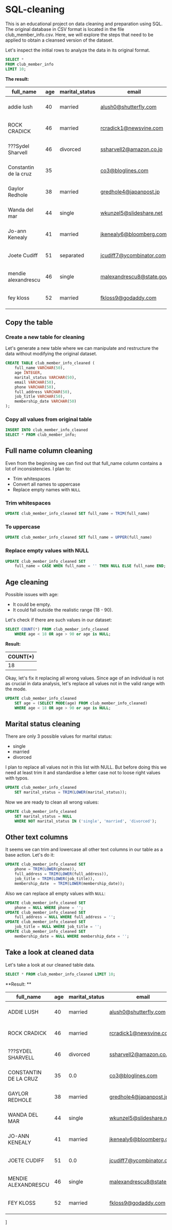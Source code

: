 # SQL-cleaning

This is an educational project on data cleaning and preparation using SQL. The original database in CSV format is located in the file club_member_info.csv. Here, we will explore the steps that need to be applied to obtain a cleansed version of the dataset.

Let's inspect the initial rows to analyze the data in its original format.

```sql
SELECT *
FROM club_member_info
LIMIT 10;
```
**The result:**

|full_name|age|marital_status|email|phone|full_address|job_title|membership_date|
|---------|---|--------------|-----|-----|------------|---------|---------------|
|addie lush|40|married|alush0@shutterfly.com|254-389-8708|3226 Eastlawn Pass,Temple,Texas|Assistant Professor|7/31/2013|
|ROCK CRADICK|46|married|rcradick1@newsvine.com|910-566-2007|4 Harbort Avenue,Fayetteville,North Carolina|Programmer III|5/27/2018|
|???Sydel Sharvell|46|divorced|ssharvell2@amazon.co.jp|702-187-8715|4 School Place,Las Vegas,Nevada|Budget/Accounting Analyst I|10/6/2017|
|Constantin de la cruz|35||co3@bloglines.com|402-688-7162|6 Monument Crossing,Omaha,Nebraska|Desktop Support Technician|10/20/2015|
|  Gaylor Redhole|38|married|gredhole4@japanpost.jp|917-394-6001|88 Cherokee Pass,New York City,New York|Legal Assistant|5/29/2019|
|Wanda del mar|44|single|wkunzel5@slideshare.net|937-467-6942|10864 Buhler Plaza,Hamilton,Ohio|Human Resources Assistant IV|3/24/2015|
|Jo-ann Kenealy|41|married|jkenealy6@bloomberg.com|513-726-9885|733 Hagan Parkway,Cincinnati,Ohio|Accountant IV|4/17/2013|
|Joete Cudiff|51|separated|jcudiff7@ycombinator.com|616-617-0965|975 Dwight Plaza,Grand Rapids,Michigan|Research Nurse|11/16/2014|
|mendie alexandrescu|46|single|malexandrescu8@state.gov|504-918-4753|34 Delladonna Terrace,New Orleans,Louisiana|Systems Administrator III|3/12/1921|
|fey kloss|52|married|fkloss9@godaddy.com|808-177-0318|8976 Jackson Park,Honolulu,Hawaii|Chemical Engineer|11/5/2014|

## Copy the table
### Create a new table for cleaning

Let's generate a new table where we can manipulate and restructure the data without modifying the original dataset.

```sql
CREATE TABLE club_member_info_cleaned (
	full_name VARCHAR(50),
	age INTEGER,
	marital_status VARCHAR(50),
	email VARCHAR(50),
	phone VARCHAR(50),
	full_address VARCHAR(50),
	job_title VARCHAR(50),
	membership_date VARCHAR(50)
);
```

### Copy all values from original table

```sql
INSERT INTO club_member_info_cleaned
SELECT * FROM club_member_info;
```


## Full name column cleaning

Even from the beginning we can find out that full_name column contains a lot of inconsistencies. I plan to:

- Trim whitespaces
- Convert all names to uppercase
- Replace empty names with `NULL`

### Trim whitespaces
```sql
UPDATE club_member_info_cleaned SET full_name = TRIM(full_name)
```

### To uppercase
```sql
UPDATE club_member_info_cleaned SET full_name = UPPER(full_name)
```
### Replace empty values with NULL
```sql
UPDATE club_member_info_cleaned SET 
	full_name = CASE WHEN full_name = '' THEN NULL ELSE full_name END;
```

## Age cleaning

Possible issues with age:

- It could be empty.
- It could fall outside the realistic range (18 - 90).

Let's check if there are such values in our dataset:
```sql
SELECT COUNT(*) FROM club_member_info_cleaned 
	WHERE age < 18 OR age > 90 or age is NULL;
```
**Result:**

|COUNT(*)|
|--------|
|18|

Okay, let's fix it replacing all wrong values. Since age of an individual is not as crucial in data analysis, let's replace all values not in the valid range with the mode.

```sql
UPDATE club_member_info_cleaned 
	SET age = (SELECT MODE(age) FROM club_member_info_cleaned) 
	WHERE age < 18 OR age > 90 or age is NULL;
```

## Marital status cleaning

There are only 3 possible values for marital status:
- single
- married
- divorced

I plan to replace all values not in this list with NULL. But before doing this we need at least trim it and standardise a letter case not to loose right values with typos.

```sql
UPDATE club_member_info_cleaned 
	SET marital_status = TRIM(LOWER(marital_status));
```

Now we are ready to clean all wrong values:

```sql
UPDATE club_member_info_cleaned 
	SET marital_status = NULL 
	WHERE NOT marital_status IN ('single', 'married', 'divorced');
```

## Other text columns

It seems we can trim and lowercase all other text columns in our table as a base action. Let's do it:

```sql
UPDATE club_member_info_cleaned SET
	phone = TRIM(LOWER(phone)),
	full_address = TRIM(LOWER(full_address)),
	job_title = TRIM(LOWER(job_title)),
	membership_date  = TRIM(LOWER(membership_date));
```

Also we can replace all empty values with `NULL`:

```sql
UPDATE club_member_info_cleaned SET
	phone = NULL WHERE phone = '';
UPDATE club_member_info_cleaned SET
	full_address = NULL WHERE full_address = '';
UPDATE club_member_info_cleaned SET
	job_title = NULL WHERE job_title = '';
UPDATE club_member_info_cleaned SET
	membership_date = NULL WHERE membership_date = '';
```

## Take a look at cleaned data
Let's take a look at our cleaned table data.

```sql
SELECT * FROM club_member_info_cleaned LIMIT 10;
```

**Result: **

|full_name|age|marital_status|email|phone|full_address|job_title|membership_date|
|---------|---|--------------|-----|-----|------------|---------|---------------|
|ADDIE LUSH|40|married|alush0@shutterfly.com|254-389-8708|3226 eastlawn pass,temple,texas|assistant professor|7/31/2013|
|ROCK CRADICK|46|married|rcradick1@newsvine.com|910-566-2007|4 harbort avenue,fayetteville,north carolina|programmer iii|5/27/2018|
|???SYDEL SHARVELL|46|divorced|ssharvell2@amazon.co.jp|702-187-8715|4 school place,las vegas,nevada|budget/accounting analyst i|10/6/2017|
|CONSTANTIN DE LA CRUZ|35|0.0|co3@bloglines.com|402-688-7162|6 monument crossing,omaha,nebraska|desktop support technician|10/20/2015|
|GAYLOR REDHOLE|38|married|gredhole4@japanpost.jp|917-394-6001|88 cherokee pass,new york city,new york|legal assistant|5/29/2019|
|WANDA DEL MAR|44|single|wkunzel5@slideshare.net|937-467-6942|10864 buhler plaza,hamilton,ohio|human resources assistant iv|3/24/2015|
|JO-ANN KENEALY|41|married|jkenealy6@bloomberg.com|513-726-9885|733 hagan parkway,cincinnati,ohio|accountant iv|4/17/2013|
|JOETE CUDIFF|51|0.0|jcudiff7@ycombinator.com|616-617-0965|975 dwight plaza,grand rapids,michigan|research nurse|11/16/2014|
|MENDIE ALEXANDRESCU|46|single|malexandrescu8@state.gov|504-918-4753|34 delladonna terrace,new orleans,louisiana|systems administrator iii|3/12/1921|
|FEY KLOSS|52|married|fkloss9@godaddy.com|808-177-0318|8976 jackson park,honolulu,hawaii|chemical engineer|11/5/2014|
]





